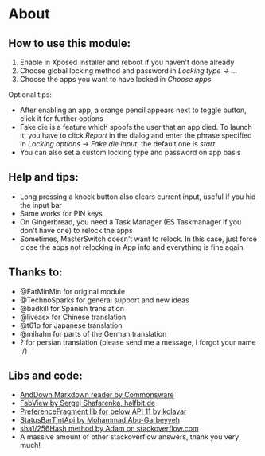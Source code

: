 About
=====
How to use this module:
-----------------------
1. Enable in Xposed Installer and reboot if you haven't done already
2. Choose global locking method and password in *Locking type → ...*
3. Choose the apps you want to have locked in *Choose apps*

Optional tips:

- After enabling an app, a orange pencil appears next to toggle button, click it for further options
- Fake die is a feature which spoofs the user that an app died. To launch it, you have to click *Report* in the dialog and enter the phrase specified in *Locking options → Fake die input*, the default one is *start*
- You can also set a custom locking type and password on app basis

Help and tips:
--------------
- Long pressing a knock button also clears current input, useful if you hid the input bar
- Same works for PIN keys
- On Gingerbread, you need a Task Manager (ES Taskmanager if you don't have one) to relock the apps
- Sometimes, MasterSwitch doesn't want to relock. In this case, just force close the apps not relocking in App info and everything is fine again

Thanks to:
----------
- @FatMinMin for original module
- @TechnoSparks for general support and new ideas
- @badkill for Spanish translation
- @liveasx for Chinese translation
- @t61p for Japanese translation
- @mihahn for parts of the German translation
- ? for persian translation (please send me a message, I forgot your name :/)

Libs and code:
--------------
- [AndDown Markdown reader by Commonsware](https://github.com/commonsguy/cwac-anddown)
- [FabView by Sergej Shafarenka, halfbit.de](https://github.com/beworker/fabuless)
- [PreferenceFragment lib for below API 11 by kolavar](https://github.com/kolavar/android-support-v4-preferencefragment)
- [StatusBarTintApi by Mohammad Abu-Garbeyyeh](https://github.com/MohammadAG/Xposed-Tinted-Status-Bar/blob/master/src/com/mohammadag/colouredstatusbar/StatusBarTintApi.java)
- [sha1/256Hash method by Adam on stackoverflow.com](http://stackoverflow.com/a/11978976)
- A massive amount of other stackoverflow answers, thank you very much!